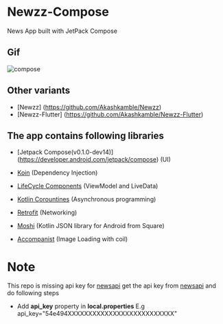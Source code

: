 # Newzz-Compose
News App built with JetPack Compose

## Gif
![compose](https://user-images.githubusercontent.com/13314984/83972646-00b1ca80-a8ff-11ea-93b0-92daf03bc0a0.gif)

## Other variants
- [Newzz] (https://github.com/Akashkamble/Newzz)
- [Newzz-Flutter] (https://github.com/Akashkamble/Newzz-Flutter)

## The app contains following libraries

- [Jetpack Compose(v0.1.0-dev14)] (https://developer.android.com/jetpack/compose) (UI)

- [Koin](https://insert-koin.io/) (Dependency Injection)

- [LifeCycle Components](https://developer.android.com/topic/libraries/architecture/livedata) (ViewModel and LiveData)

- [Kotlin Corountines](https://kotlinlang.org/docs/reference/coroutines-overview.html) (Asynchronous programming)

- [Retrofit](https://square.github.io/retrofit/) (Networking)

- [Moshi](https://github.com/square/moshi) (Kotlin JSON library for Android from Square)

- [Accompanist](https://github.com/chrisbanes/accompanist/tree/master/coil) (Image Loading with coil)


# Note
This repo is missing api key for [newsapi](https://newsapi.org)
get the api key from [newsapi](https://newsapi.org) and do following steps
- Add **api_key** property in **local.properties** E.g api_key="54e494XXXXXXXXXXXXXXXXXXXXXXXXXX"

